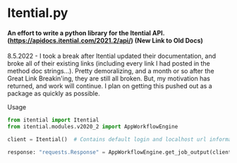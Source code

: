 # Itential.py

#### An effort to write a python library for the Itential API. (https://apidocs.itential.com/2021.2/api/) (New Link to Old Docs)

8.5.2022 - I took a break after Itential updated their documentation, and broke all of their existing links (including every link I had posted in the method doc strings...). Pretty demoralizing, and a month or so after the Great Link Breakin'ing, they are still all broken. But, my motivation has returned, and work will continue. I plan on getting this pushed out as a package as quickly as possible.


Usage
```python
from itential import Itential
from itential.modules.v2020_2 import AppWorkflowEngine

client = Itential()  # Contains default login and localhost url information

response: "requests.Response" = AppWorkflowEngine.get_job_output(client=client, job_id="example-job-id")
```

